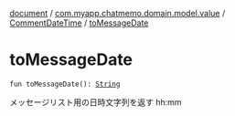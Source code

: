 [document](../../index.md) / [com.myapp.chatmemo.domain.model.value](../index.md) / [CommentDateTime](index.md) / [toMessageDate](./to-message-date.md)

# toMessageDate

`fun toMessageDate(): `[`String`](https://kotlinlang.org/api/latest/jvm/stdlib/kotlin/-string/index.html)

メッセージリスト用の日時文字列を返す
hh:mm

